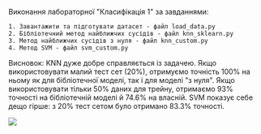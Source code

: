 Виконання лабораторної "Класифікація 1" за завданнями:

    1. Завантажити та підготувати датасет - файл load_data.py
    2. Бібліотечний метод найближчих сусідів - файл knn_sklearn.py
    3. Метод найближчих сусідів з нуля - файл knn_custom.py
    4. Метод SVM - файл svm_custom.py

Висновок: KNN дуже добре справляється із задачею. Якщо використовувати малий тест сет (20%), отримуємо точність 100% на ньому як для бібліотечної моделі, так і для моделі "з нуля". Якщо використовувати тільки 50% даних для трейну, отримаємо 93% точності на бібліотечній моделі й 74.6% на власній. SVM показує себе дещо гірше: з 20% тест сетом було отримано 83.3% точності.

![](https://s3.amazonaws.com/assets.datacamp.com/blog_assets/Machine+Learning+R/iris-machinelearning.png)

